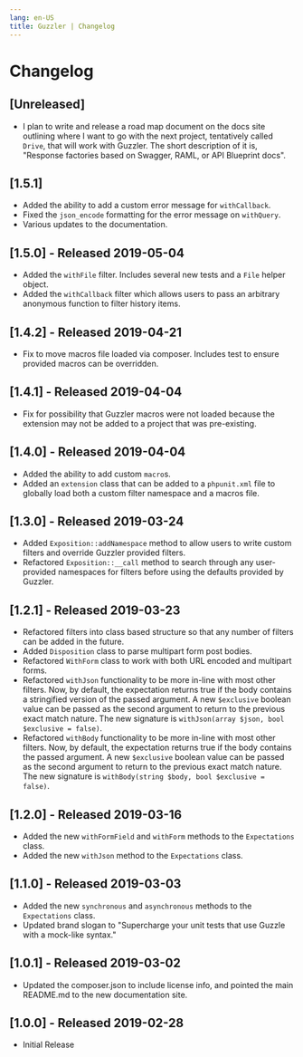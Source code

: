 ```yaml
---
lang: en-US
title: Guzzler | Changelog
---
```

# Changelog

## [Unreleased]
- I plan to write and release a road map document on the docs site outlining where I want to go with the next project, tentatively called `Drive`, that will work with Guzzler. The short description of it is, "Response factories based on Swagger, RAML, or API Blueprint docs".

## [1.5.1]
- Added the ability to add a custom error message for `withCallback`.
- Fixed the `json_encode` formatting for the error message on `withQuery`.
- Various updates to the documentation. 

## [1.5.0] - Released 2019-05-04
- Added the `withFile` filter. Includes several new tests and a `File` helper object.
- Added the `withCallback` filter which allows users to pass an arbitrary anonymous function to filter history items.

## [1.4.2] - Released 2019-04-21
- Fix to move macros file loaded via composer. Includes test to ensure provided macros can be overridden.

## [1.4.1] - Released 2019-04-04
- Fix for possibility that Guzzler macros were not loaded because the extension may not be added to a project that was pre-existing.

## [1.4.0] - Released 2019-04-04
- Added the ability to add custom `macro`s.
- Added an `extension` class that can be added to a `phpunit.xml` file to globally load both a custom filter namespace and a macros file.

## [1.3.0] - Released 2019-03-24
- Added `Exposition::addNamespace` method to allow users to write custom filters and override Guzzler provided filters.
- Refactored `Exposition::__call` method to search through any user-provided namespaces for filters before using the defaults provided by Guzzler.

## [1.2.1] - Released 2019-03-23
- Refactored filters into class based structure so that any number of filters can be added in the future.
- Added `Disposition` class to parse multipart form post bodies.
- Refactored `WithForm` class to work with both URL encoded and multipart forms.
- Refactored `withJson` functionality to be more in-line with most other filters. Now, by default, the expectation returns true if the body contains a stringified version of the passed argument. A new `$exclusive` boolean value can be passed as the second argument to return to the previous exact match nature. The new signature is `withJson(array $json, bool $exclusive = false)`.
- Refactored `withBody` functionality to be more in-line with most other filters. Now, by default, the expectation returns true if the body contains the passed argument. A new `$exclusive` boolean value can be passed as the second argument to return to the previous exact match nature. The new signature is `withBody(string $body, bool $exclusive = false)`.

## [1.2.0] - Released 2019-03-16
- Added the new `withFormField` and `withForm` methods to the `Expectations` class.
- Added the new `withJson` method to the `Expectations` class.

## [1.1.0] - Released 2019-03-03
- Added the new `synchronous` and `asynchronous` methods to the `Expectations` class.
- Updated brand slogan to "Supercharge your unit tests that use Guzzle with a mock-like syntax."

## [1.0.1] - Released 2019-03-02
- Updated the composer.json to include license info, and pointed the main README.md to the new documentation site.

## [1.0.0] - Released 2019-02-28
- Initial Release